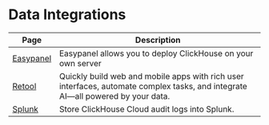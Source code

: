 
# Data Integrations

| Page      | Description                                                                                                                     |
|-----------|---------------------------------------------------------------------------------------------------------------------------------|
| [Easypanel](/integrations/easypanel) | Easypanel allows you to deploy ClickHouse on your own server                                                                    |
| [Retool](/integrations/retool)    | Quickly build web and mobile apps with rich user interfaces, automate complex tasks, and integrate AI—all powered by your data. |
| [Splunk](/integrations/audit-splunk)     | Store ClickHouse Cloud audit logs into Splunk.                                                                                  |
